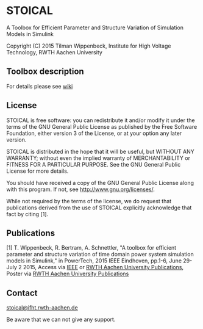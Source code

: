 # STOICAL
A Toolbox for Efficient Parameter and Structure Variation of Simulation Models in Simulink

Copyright (C) 2015 Tilman Wippenbeck, Institute for High Voltage Technology, RWTH Aachen University

## Toolbox description
For details please see [wiki](https://git.rwth-aachen.de/IFHT/STOICAL/wikis/home)

## License
STOICAL is free software: you can redistribute it and/or modify
it under the terms of the GNU General Public License as published by
the Free Software Foundation, either version 3 of the License, or
at your option any later version.

STOICAL is distributed in the hope that it will be useful,
but WITHOUT ANY WARRANTY; without even the implied warranty of
MERCHANTABILITY or FITNESS FOR A PARTICULAR PURPOSE.  See the
GNU General Public License for more details.

You should have received a copy of the GNU General Public License
along with this program.  If not, see <http://www.gnu.org/licenses/>.

While not required by the terms of the license, we do request that publications derived from the use of STOICAL explicitly acknowledge that fact by citing [1]. 

## Publications

[1] T. Wippenbeck, R. Bertram, A. Schnettler, 
"A toolbox for efficient parameter and structure variation of time domain power system simulation models in Simulink,"
in PowerTech, 2015 IEEE Eindhoven, pp.1-6, June 29-July 2 2015, 
Access via 
[IEEE](http://dx.doi.org/10.1109/PTC.2015.7232829) or 
[RWTH Aachen University Publications](http://nbn-resolving.de/urn/resolver.pl?urn=urn:nbn:de:hbz:82-rwth-2015-045648),
Poster via [RWTH Aachen University Publications](http://nbn-resolving.de/urn/resolver.pl?urn=urn:nbn:de:hbz:82-rwth-2016-092214)

## Contact
stoical@ifht.rwth-aachen.de

Be aware that we can not give any support.
